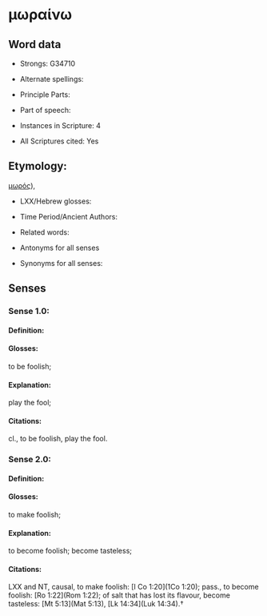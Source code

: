 # μωραίνω

<!-- Status: S2=NeedsEdits -->
<!-- Lexica used for edits:   -->

## Word data

* Strongs: G34710

* Alternate spellings:



* Principle Parts: 


* Part of speech: 


* Instances in Scripture: 4

* All Scriptures cited: Yes

## Etymology: 

[μωρός]()),

* LXX/Hebrew glosses: 


* Time Period/Ancient Authors: 


* Related words: 

* Antonyms for all senses

* Synonyms for all senses: 


## Senses 


### Sense  1.0: 

#### Definition: 

#### Glosses: 

to be foolish; 

#### Explanation: 

play the fool; 

#### Citations: 

cl., to be foolish, play the fool.

### Sense  2.0: 

#### Definition: 

#### Glosses: 

to make foolish; 

#### Explanation: 

to become foolish; 
become tasteless; 

#### Citations: 

LXX and NT, causal, to make foolish: [I Co 1:20](1Co 1:20); pass., to become foolish: [Ro 1:22](Rom 1:22); of salt that has lost its flavour, become tasteless: [Mt 5:13](Mat 5:13), [Lk 14:34](Luk 14:34).†
